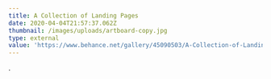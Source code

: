 ```yaml
---
title: A Collection of Landing Pages
date: 2020-04-04T21:57:37.062Z
thumbnail: /images/uploads/artboard-copy.jpg
type: external
value: 'https://www.behance.net/gallery/45090503/A-Collection-of-Landing-Pages'
---
```

.